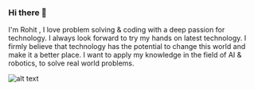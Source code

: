 ### Hi there 👋

I'm Rohit , I love problem solving & coding with a deep passion for technology. I always look forward to try my hands on latest technology. I firmly believe that technology has the potential to change this world and make it a better place. I want to apply my knowledge in the field of AI & robotics, to solve real world problems.

![alt text](https://mir-s3-cdn-cf.behance.net/project_modules/disp/cd1c9a80364113.5cdec491b07d9.gif)

